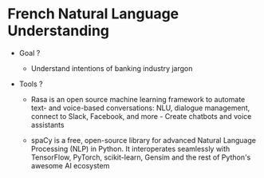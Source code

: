 # French Natural Language Understanding

- Goal ?
   - Understand intentions of banking industry jargon 

- Tools ?
   - Rasa is an open source machine learning framework to automate text- and voice-based conversations: NLU, dialogue management,             connect to Slack, Facebook, and more - Create chatbots and voice assistants
   
   - spaCy is a free, open-source library for advanced Natural Language Processing (NLP) in Python. It interoperates seamlessly with           TensorFlow, PyTorch, scikit-learn, Gensim and the rest of Python's awesome AI ecosystem


